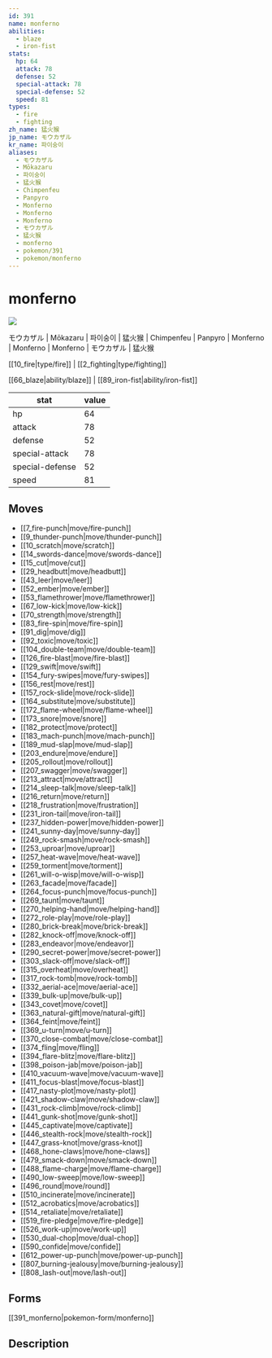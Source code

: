 ```yaml
---
id: 391
name: monferno
abilities:
  - blaze
  - iron-fist
stats:
  hp: 64
  attack: 78
  defense: 52
  special-attack: 78
  special-defense: 52
  speed: 81
types:
  - fire
  - fighting
zh_name: 猛火猴
jp_name: モウカザル
kr_name: 파이숭이
aliases:
  - モウカザル
  - Mōkazaru
  - 파이숭이
  - 猛火猴
  - Chimpenfeu
  - Panpyro
  - Monferno
  - Monferno
  - Monferno
  - モウカザル
  - 猛火猴
  - monferno
  - pokemon/391
  - pokemon/monferno
---
```

# monferno

![](https://raw.githubusercontent.com/PokeAPI/sprites/master/sprites/pokemon/391.png)

モウカザル | Mōkazaru | 파이숭이 | 猛火猴 | Chimpenfeu | Panpyro | Monferno | Monferno | Monferno | モウカザル | 猛火猴

[[10_fire|type/fire]] | [[2_fighting|type/fighting]]

[[66_blaze|ability/blaze]] | [[89_iron-fist|ability/iron-fist]]

|stat|value|
|---|---|
|hp|64|
|attack|78|
|defense|52|
|special-attack|78|
|special-defense|52|
|speed|81|


## Moves

- [[7_fire-punch|move/fire-punch]]
- [[9_thunder-punch|move/thunder-punch]]
- [[10_scratch|move/scratch]]
- [[14_swords-dance|move/swords-dance]]
- [[15_cut|move/cut]]
- [[29_headbutt|move/headbutt]]
- [[43_leer|move/leer]]
- [[52_ember|move/ember]]
- [[53_flamethrower|move/flamethrower]]
- [[67_low-kick|move/low-kick]]
- [[70_strength|move/strength]]
- [[83_fire-spin|move/fire-spin]]
- [[91_dig|move/dig]]
- [[92_toxic|move/toxic]]
- [[104_double-team|move/double-team]]
- [[126_fire-blast|move/fire-blast]]
- [[129_swift|move/swift]]
- [[154_fury-swipes|move/fury-swipes]]
- [[156_rest|move/rest]]
- [[157_rock-slide|move/rock-slide]]
- [[164_substitute|move/substitute]]
- [[172_flame-wheel|move/flame-wheel]]
- [[173_snore|move/snore]]
- [[182_protect|move/protect]]
- [[183_mach-punch|move/mach-punch]]
- [[189_mud-slap|move/mud-slap]]
- [[203_endure|move/endure]]
- [[205_rollout|move/rollout]]
- [[207_swagger|move/swagger]]
- [[213_attract|move/attract]]
- [[214_sleep-talk|move/sleep-talk]]
- [[216_return|move/return]]
- [[218_frustration|move/frustration]]
- [[231_iron-tail|move/iron-tail]]
- [[237_hidden-power|move/hidden-power]]
- [[241_sunny-day|move/sunny-day]]
- [[249_rock-smash|move/rock-smash]]
- [[253_uproar|move/uproar]]
- [[257_heat-wave|move/heat-wave]]
- [[259_torment|move/torment]]
- [[261_will-o-wisp|move/will-o-wisp]]
- [[263_facade|move/facade]]
- [[264_focus-punch|move/focus-punch]]
- [[269_taunt|move/taunt]]
- [[270_helping-hand|move/helping-hand]]
- [[272_role-play|move/role-play]]
- [[280_brick-break|move/brick-break]]
- [[282_knock-off|move/knock-off]]
- [[283_endeavor|move/endeavor]]
- [[290_secret-power|move/secret-power]]
- [[303_slack-off|move/slack-off]]
- [[315_overheat|move/overheat]]
- [[317_rock-tomb|move/rock-tomb]]
- [[332_aerial-ace|move/aerial-ace]]
- [[339_bulk-up|move/bulk-up]]
- [[343_covet|move/covet]]
- [[363_natural-gift|move/natural-gift]]
- [[364_feint|move/feint]]
- [[369_u-turn|move/u-turn]]
- [[370_close-combat|move/close-combat]]
- [[374_fling|move/fling]]
- [[394_flare-blitz|move/flare-blitz]]
- [[398_poison-jab|move/poison-jab]]
- [[410_vacuum-wave|move/vacuum-wave]]
- [[411_focus-blast|move/focus-blast]]
- [[417_nasty-plot|move/nasty-plot]]
- [[421_shadow-claw|move/shadow-claw]]
- [[431_rock-climb|move/rock-climb]]
- [[441_gunk-shot|move/gunk-shot]]
- [[445_captivate|move/captivate]]
- [[446_stealth-rock|move/stealth-rock]]
- [[447_grass-knot|move/grass-knot]]
- [[468_hone-claws|move/hone-claws]]
- [[479_smack-down|move/smack-down]]
- [[488_flame-charge|move/flame-charge]]
- [[490_low-sweep|move/low-sweep]]
- [[496_round|move/round]]
- [[510_incinerate|move/incinerate]]
- [[512_acrobatics|move/acrobatics]]
- [[514_retaliate|move/retaliate]]
- [[519_fire-pledge|move/fire-pledge]]
- [[526_work-up|move/work-up]]
- [[530_dual-chop|move/dual-chop]]
- [[590_confide|move/confide]]
- [[612_power-up-punch|move/power-up-punch]]
- [[807_burning-jealousy|move/burning-jealousy]]
- [[808_lash-out|move/lash-out]]

## Forms



[[391_monferno|pokemon-form/monferno]]

## Description



